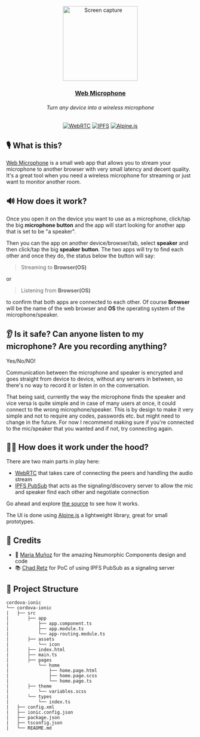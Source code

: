 <div align="center">
  <img src="webmic.gif" alt="Screen capture" width="200" />
  <h3><a href="https://webmic.suda.pl/" target="_blank">Web Microphone</a></h3>
  <h6>Turn any device into a wireless microphone</h6>
  <a href="https://webrtc.org/" target="_blank"><img src="https://img.shields.io/badge/-webrtc-important" alt="WebRTC" /></a>
  <a href="https://ipfs.io/" target="_blank"><img src="https://img.shields.io/badge/-ipfs-informational" alt="IPFS" /></a>
  <a href="https://github.com/alpinejs/alpine" target="_blank"><img src="https://img.shields.io/badge/-alpinejs-success" alt="Alpine.js" /></a>
</div>

## 🎙 What is this?

<a href="https://webmic.suda.pl/" target="_blank">Web Microphone</a> is a small web app that allows you to stream your microphone to another browser with very small latency and decent quality.
It's a great tool when you need a wireless microphone for streaming or just want to monitor another room.

## 🔊 How does it work?

Once you open it on the device you want to use as a microphone, click/tap the big **microphone button** and the app will start looking for another app that is set to be "a speaker".

Then you can the app on another device/browser/tab, select **speaker** and then click/tap the big **speaker button**. The two apps will try to find each other and once they do, the status below the button will say:

> Streaming to **Browser(OS)**

or

> Listening from **Browser(OS)**

to confirm that both apps are connected to each other. Of course **Browser** will be the name of the web browser and **OS** the operating system of the microphone/speaker.

## 👂 Is it safe? Can anyone listen to my microphone? Are you recording anything?

Yes/No/NO!

Communication between the microphone and speaker is encrypted and goes straight from device to device, without any servers in between, so there's no way to record it or listen in on the conversation.

That being said, currently the way the microphone finds the speaker and vice versa is quite simple and in case of many users at once, it could connect to the wrong microphone/speaker. This is by design to make it very simple and not to require any codes, passwords etc. but might need to change in the future. For now I recommend making sure if you're connected to the mic/speaker that you wanted and if not, try connecting again.

## 👩‍💻 How does it work under the hood?

There are two main parts in play here:
* [WebRTC](https://webrtc.org/) that takes care of connecting the peers and handling the audio stream
* [IPFS PubSub](https://blog.ipfs.io/25-pubsub/) that acts as the signaling/discovery server to allow the mic and speaker find each other and negotiate connection

Go ahead and explore [the source](script.js) to see how it works.

The UI is done using [Alpine.js](https://github.com/alpinejs/alpine) a lightweight library, great for small prototypes.

## 🙇 Credits

* 🎨 [Maria Muñoz](https://dribbble.com/myacode) for the amazing Neumorphic Components design and code
* 📚 [Chad Retz](https://github.com/cretz/webrtc-ipfs-signaling) for PoC of using IPFS PubSub as a signaling server

## 📂 Project Structure

```
cordova-ionic
└── cordova-ionic
|   ├── src
|       ├── app
|           ├── app.component.ts
|           ├── app.module.ts
|           └── app-routing.module.ts
|       ├── assets
|           └── icon
|       ├── index.html
|       ├── main.ts
|       ├── pages
|           └── home
|               ├── home.page.html
|               ├── home.page.scss
|               └── home.page.ts
|       ├── theme
|           └── variables.scss
|       └── types
|           └── index.ts
|   ├── config.xml
|   ├── ionic.config.json
|   ├── package.json
|   ├── tsconfig.json
|   └── README.md